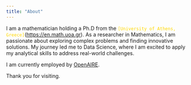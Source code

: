 ```yaml
---
title: "About"
---
```

I am a mathematician holding a Ph.D from the <code style="color : gold">[University of Athens, Greece]</code>(https://en.math.uoa.gr). As a researcher in Mathematics, I am passionate about exploring complex problems and finding innovative solutions. My journey led me to Data Science, where I am excited to apply my analytical skills to address real-world challenges. 

I am currently employed by [OpenAIRE](https://www.openaire.eu).

Thank you for visiting.




